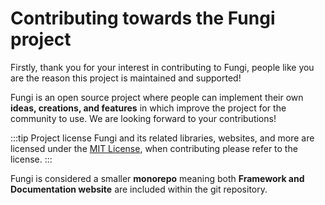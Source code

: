# Contributing towards the Fungi project

Firstly, thank you for your interest in contributing to Fungi, people like you are the reason this project is maintained and supported!

Fungi is an open source project where people can implement their own **ideas, creations, and features** in which improve the project
for the community to use. We are looking forward to your contributions!

:::tip Project license
Fungi and its related libraries, websites, and more are licensed under the [MIT License](https://github.com/hyerland/Fungi/blob/main/LICENSE), when contributing please refer to the license.
:::

Fungi is considered a smaller **monorepo** meaning both **Framework and Documentation website** are included within the git repository.
